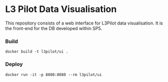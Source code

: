 L3 Pilot Data Visualisation
===========================

This repository consists of a web interface for L3Pilot data visualisation. It is the front-end for the DB developed within SP5.

### Build
```
docker build -t l3pilot/ui .
```

### Deploy
```
docker run -it -p 8080:8080 --rm l3pilot/ui
```

